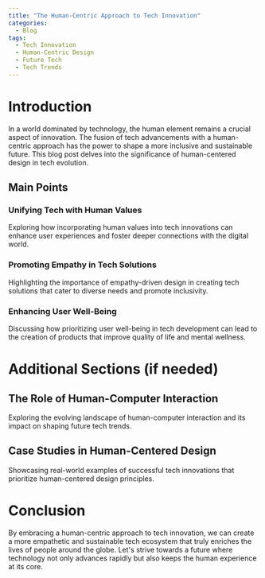 ```yaml
---
title: "The Human-Centric Approach to Tech Innovation"
categories:
  - Blog
tags:
  - Tech Innovation
  - Human-Centric Design
  - Future Tech
  - Tech Trends
---
```


# Introduction
In a world dominated by technology, the human element remains a crucial aspect of innovation. The fusion of tech advancements with a human-centric approach has the power to shape a more inclusive and sustainable future. This blog post delves into the significance of human-centered design in tech evolution.

## Main Points
### Unifying Tech with Human Values
Exploring how incorporating human values into tech innovations can enhance user experiences and foster deeper connections with the digital world.

### Promoting Empathy in Tech Solutions
Highlighting the importance of empathy-driven design in creating tech solutions that cater to diverse needs and promote inclusivity.

### Enhancing User Well-Being
Discussing how prioritizing user well-being in tech development can lead to the creation of products that improve quality of life and mental wellness.

# Additional Sections (if needed)
## The Role of Human-Computer Interaction
Exploring the evolving landscape of human-computer interaction and its impact on shaping future tech trends.

## Case Studies in Human-Centered Design
Showcasing real-world examples of successful tech innovations that prioritize human-centered design principles.

# Conclusion
By embracing a human-centric approach to tech innovation, we can create a more empathetic and sustainable tech ecosystem that truly enriches the lives of people around the globe. Let's strive towards a future where technology not only advances rapidly but also keeps the human experience at its core.